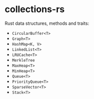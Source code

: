 # collections-rs

Rust data structures, methods and traits:

- `CircularBuffer<T>`
- `Graph<T>`
- `HashMap<K, V>`
- `LinkedList<T>`
- `LRUCache<T>`
- `MerkleTree`
- `MaxHeap<T>`
- `MinHeap<T>`
- `Queue<T>`
- `PriorityQueue<T>`
- `SparseVector<T>`
- `Stack<T>`
